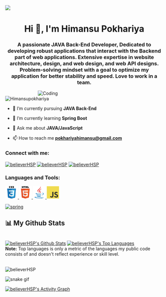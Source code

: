 <img  src="https://visme.co/blog/wp-content/uploads/2019/10/animated-presentation-software-header-wide.gif">

<h1 align="center">Hi 👋, I'm Himansu Pokhariya</h1>
<h3 align="center">
 A passionate JAVA Back-End Developer, Dedicated to developing robust applications that interact with the Backend part of web applications. Extensive expertise in website architecture, design, and web design, and web API designs. Problem-solving mindset with a goal to optimize my application for better stability and speed. Love to work in a team.
</h3>

<img align="right" alt="Coding" width="400" src="https://lyshtechnology.com/admin/assets/img/animation_images/developer.gif">

<p align="left"> <img src="https://komarev.com/ghpvc/?username=Himansupokhariya&label=Profile%20views&color=0e75b6&style=flat" alt="Himansupokhariya" /> </p>

- 🔭 I’m currently pursuing **JAVA Back-End**

- 🌱 I’m currently learning **Spring Boot**
 
- 💬 Ask me about **JAVA/JavaScript**

- 📫 How to reach me **pokhariyahimansu@gmail.com**

<h3 align="left">Connect with me:</h3>
<p align="left">
<a href="https://twitter.com/pokhariyahiman1" target="blank"><img align="center" src="https://raw.githubusercontent.com/rahuldkjain/github-profile-readme-generator/master/src/images/icons/Social/twitter.svg" alt="believerHSP" height="30" width="40" /></a>
<a href="https://www.linkedin.com/in/himansu-pokhariya-922405101/" target="blank"><img align="center" src="https://raw.githubusercontent.com/rahuldkjain/github-profile-readme-generator/master/src/images/icons/Social/linked-in-alt.svg" alt="believerHSP" height="30" width="40" /></a>
<a href="https://www.hackerrank.com/pokhariyahimansu" target="blank"><img align="center" src="https://raw.githubusercontent.com/rahuldkjain/github-profile-readme-generator/master/src/images/icons/Social/hackerrank.svg" alt="believerHSP" height="30" width="40" /></a>


<h3 align="left">Languages and Tools:</h3>
<p align="left"> <a href="https://www.w3schools.com/css/" target="_blank" rel="noreferrer"> <img src="https://raw.githubusercontent.com/devicons/devicon/master/icons/css3/css3-original-wordmark.svg" alt="css3" width="40" height="40"/> </a> <a href="https://www.w3.org/html/" target="_blank" rel="noreferrer"> <img src="https://raw.githubusercontent.com/devicons/devicon/master/icons/html5/html5-original-wordmark.svg" alt="html5" width="40" height="40"/> </a> <a href="https://www.java.com" target="_blank" rel="noreferrer"> <img src="https://raw.githubusercontent.com/devicons/devicon/master/icons/java/java-original.svg" alt="java" width="40" height="40"/> </a> 
  <a href="https://developer.mozilla.org/en-US/docs/Web/JavaScript" target="_blank" rel="noreferrer">
    <img src="https://raw.githubusercontent.com/devicons/devicon/master/icons/javascript/javascript-original.svg" alt="javascript" width="40" height="40"/> </a>

  <a href="https://spring.io/" target="_blank" rel="noreferrer"> <img src="https://www.vectorlogo.zone/logos/springio/springio-icon.svg" alt="spring" width="40" height="40"/> </a> </p>


## 📊 My Github Stats
  <br/>
    <a href="https://github.com/believerHSP/github-readme-stats"><img alt="believerHSP's Github Stats" src="https://github-readme-stats.vercel.app/api?username=believerHSP&show_icons=true&count_private=true&theme=react&hide_border=true&bg_color=0D1117" /></a>
  <a href="https://github.com/believerHSP/github-readme-stats"><img alt="believerHSP's Top Languages" src="https://github-readme-stats.vercel.app/api/top-langs/?username=believerHSP&langs_count=8&count_private=true&layout=compact&theme=react&hide_border=true&bg_color=0D1117" /></a>
  <br/>
  <b>Note:</b> Top languages is only a metric of the languages my public code consists of and doesn't reflect experience or skill level.

<br/>
<br/>

<p><img align="center" src="https://github-readme-streak-stats.herokuapp.com/?user=believerHSP&&theme=tokyonight" alt="believerHSP" /></p>

![snake gif](https://github.com/believerHSP/believerHSP/blob/output/github-contribution-grid-snake.gif)

<a href="https://github.com/believerHSP/github-readme-activity-graph"><img alt="believerHSP's Activity Graph" src="https://activity-graph.herokuapp.com/graph?username=believerHSP&bg_color=0D1117&color=5BCDEC&line=5BCDEC&point=FFFFFF&hide_border=true" /></a>
<br/>
